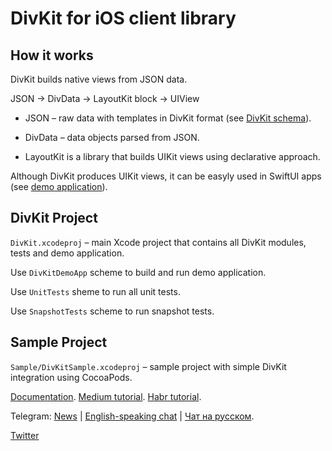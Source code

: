# DivKit for iOS client library

## How it works

DivKit builds native views from JSON data.

JSON → DivData → LayoutKit block → UIView

- JSON – raw data with templates in DivKit format (see [DivKit schema](https://github.com/divkit/divkit/tree/main/schema)).

- DivData – data objects parsed from JSON.

- LayoutKit is a library that builds UIKit views using declarative approach.

Although DivKit produces UIKit views, it can be easyly used in SwiftUI apps (see [demo application](https://github.com/divkit/divkit/tree/main/client/ios/DivKitDemoApp)).

## DivKit Project

`DivKit.xcodeproj` – main Xcode project that contains all DivKit modules, tests and demo application.

Use `DivKitDemoApp` scheme to build and run demo application.

Use `UnitTests` sheme to run all unit tests.

Use `SnapshotTests` scheme to run snapshot tests.

## Sample Project

`Sample/DivKitSample.xcodeproj` – sample project with simple DivKit integration using CocoaPods.

[Documentation](https://divkit.tech/doc). [Medium tutorial](https://medium.com/p/cad519252f0f). [Habr tutorial](https://habr.com/ru/company/yandex/blog/683886/).

Telegram: [News](https://t.me/divkit_news) | [English-speaking chat](https://t.me/divkit_community_en) | [Чат на русском](https://t.me/divkit_community_ru).

[Twitter](https://twitter.com/DivKitFramework)

